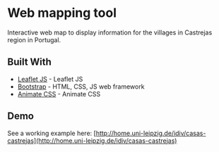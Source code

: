 # Web mapping tool

Interactive web map to display information for the villages in Castrejas region in Portugal.

## Built With

* [Leaflet JS](http://leafletjs.com/) - Leaflet JS
* [Bootstrap](http://getbootstrap.com/) - HTML, CSS, JS web framework
* [Animate CSS](https://daneden.github.io/animate.css/) - Animate CSS

## Demo

See a working example here: [http://home.uni-leipzig.de/idiv/casas-castrejas](http://home.uni-leipzig.de/idiv/casas-castrejas)
